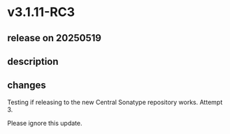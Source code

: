 # v3.1.11-RC3

## release on 20250519

## description

## changes

Testing if releasing to the new Central Sonatype repository works. Attempt 3.

Please ignore this update.

